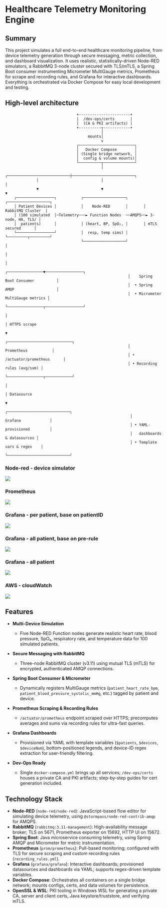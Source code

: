 # Healthcare Telemetry Monitoring Engine

## Summary
This project simulates a full end-to-end healthcare monitoring pipeline, from device telemetry generation through secure messaging, metric collection, and dashboard visualization. It uses realistic, statistically-driven Node-RED simulators, a RabbitMQ 3-node cluster secured with TLS/mTLS, a Spring Boot consumer instrumenting Micrometer MultiGauge metrics, Prometheus for scrape and recording rules, and Grafana for interactive dashboards. Everything is orchestrated via Docker Compose for easy local development and testing.

## High-level architecture
                                    +-----------------------+
                                    |  /dev-ops/certs       |
                                    |  (CA & PKI artifacts) |
                                    +----------┬------------+
                                               │
                                         mounts│
                                               v
                                    ┌─────────────────────────┐
                                    │   Docker Compose        │
                                    │ (Single bridge network, │
                                    │  config & volume mounts)│
                                    └──────────┬──────────────┘
                                               │
                  ┌────────────────────────────┼────────────────────────────┐
                  │                            │                            │
                  ▼                            ▼                            ▼
        ┌─────────────────┐           ┌───────────────────┐       ┌───────────────────┐
        │ Patient Devices │           │    Node-RED       │       │ RabbitMQ Cluster  │
        │ (100 simulated  │─Telemetry───► Function Nodes  ──AMQPS──► 3-node, HA, TLS/ │
        │  patients)      │           │ (heart, BP, SpO₂, │       │ mTLS secured      │
        └─────────────────┘           │  resp, temp sims) │       └─────────┬─────────┘
                                      └───────────────────┘                 │
                                                                            │
                                                                            │
                                                           ┌────────────────▼─────────────────┐
                                                           │    Spring Boot Consumer          │
                                                           │  • Spring AMQP                   │
                                                           │  • Micrometer MultiGauge metrics │
                                                           └────────────────┬─────────────────┘
                                                                            │
                                                                            │ HTTPS scrape
                                                                            ▼
                                                           ┌─────────────────────────────┐
                                                           │        Prometheus           │
                                                           │ • /actuator/prometheus      │
                                                           │ • Recording rules (avg/sum) │
                                                           └────────────────┬────────────┘
                                                                            │
                                                                            │ Datasource
                                                                            ▼
                                                            ┌────────────────────────────┐
                                                            │        Grafana             │
                                                            │ • YAML-provisioned         │
                                                            │   dashboards & datasources │
                                                            │ • Template vars & regex    │
                                                            └────────────────────────────┘


### Node-red - device simulator
![](readme/node-red.png)
### Prometheus
![](readme/pm0.png)
### Grafana - per patient, base on patientID
![](readme/pm.png)
### Grafana - all patient, base on pre-rule
![](readme/pm1.png)
### Grafana - all patient
![](readme/pm2.png)
### AWS - cloudWatch
![](readme/aws.png)


## Features

- **Multi-Device Simulation**
    - Five Node-RED Function nodes generate realistic heart rate, blood pressure, SpO₂, respiratory rate, and temperature data for 100 simulated patients.

- **Secure Messaging with RabbitMQ**
    - Three-node RabbitMQ cluster (v3.11) using mutual TLS (mTLS) for encrypted, authenticated AMQP connections.

- **Spring Boot Consumer & Micrometer**
    - Dynamically registers MultiGauge metrics (`patient_heart_rate_bpm`, `patient_blood_pressure_systolic_mmHg`, etc.) tagged by patient and device.

- **Prometheus Scraping & Recording Rules**
    - `/actuator/prometheus` endpoint scraped over HTTPS; precomputes averages and sums via recording rules for ultra-fast queries.

- **Grafana Dashboards**
    - Provisioned via YAML with template variables (`$patients`, `$devices`, `$deviceNum`), bottom-positioned legends, and device-ID regex extraction for user-friendly filtering.

- **Dev-Ops Ready**
    - Single `docker-compose.yml` brings up all services; `/dev-ops/certs` houses a private CA and PKI artifacts; step-by-step guides for cert generation included.

## Technology Stack

- **Node-RED** (`node-red/node-red`): JavaScript-based flow editor for simulating device telemetry, using `@stormpass/node-red-contrib-amqp` for AMQPS.
- **RabbitMQ** (`rabbitmq:3.11-management`): High-availability message broker; TLS on 5671, Prometheus exporter on 15692, HTTP UI on 15672.
- **Spring Boot**: Java microservice consuming telemetry, using Spring AMQP and Micrometer for metric instrumentation.
- **Prometheus** (`prom/prometheus`): Pull-based monitoring; configured with TLS for secure scraping and custom recording rules (`recording_rules.yml`).
- **Grafana** (`grafana/grafana`): Interactive dashboards; provisioned datasources and dashboards via YAML; supports regex-driven template variables.
- **Docker Compose**: Orchestrates all containers on a single bridge network; mounts configs, certs, and data volumes for persistence.
- **OpenSSL & WSL**: PKI tooling in Windows WSL for generating a private CA, server and client certs, Java keystore/truststore, and verifying mTLS.

